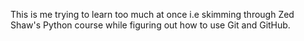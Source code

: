 This is me trying to learn too much at once i.e skimming through Zed Shaw's Python course while figuring out how to use Git and GitHub.
